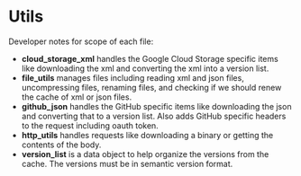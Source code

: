 # Utils

Developer notes for scope of each file:

* **cloud_storage_xml** handles the Google Cloud Storage specific items like
downloading the xml and converting the xml into a version list.
* **file_utils** manages files including reading xml and json files,
uncompressing files, renaming files, and checking if we should renew the cache
of xml or json files.
* **github_json** handles the GitHub specific items like downloading the json
and converting that to a version list. Also adds GitHub specific headers to the
request including oauth token.
* **http_utils** handles requests like downloading a binary or getting the
contents of the body.
* **version_list** is a data object to help organize the versions from the
cache. The versions must be in semantic version format.